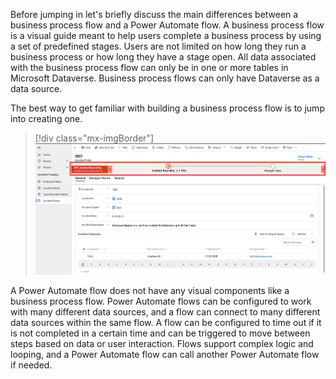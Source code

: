 Before jumping in let's briefly discuss the main differences between a business process flow and a Power Automate flow. A business process flow is a visual guide meant to help users complete a business process by using a set of predefined stages. Users are not limited on how long they run a business process or how long they have a stage open. All data associated with the business process flow can only be in one or more tables in Microsoft Dataverse. Business process flows can only have Dataverse as a data source.

The best way to get familiar with building a business process flow is to jump into creating one. 

> [!div class="mx-imgBorder"]
> [![Screenshot example of a business process flow.](../media/business-process-flow.png)](../media/business-process-flow.png#lightbox)

A Power Automate flow does not have any visual components like a business process flow. Power Automate flows can be configured to work with many different data sources, and a flow can connect to many different data sources within the same flow. A flow can be configured to time out if it is not completed in a certain time and can be triggered to move between steps based on data or user interaction. Flows support complex logic and looping, and a Power Automate flow can call another Power Automate flow if needed.
